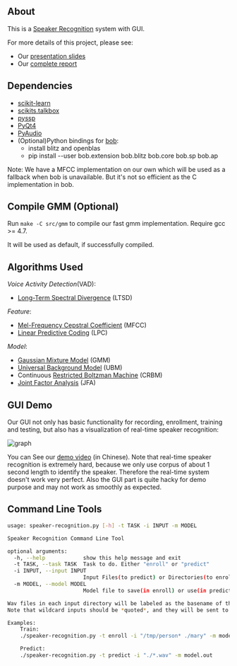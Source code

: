 ## About

This is a [Speaker Recognition](https://en.wikipedia.org/wiki/Speaker_recognition) system with GUI.

For more details of this project, please see:

+ Our [presentation slides](https://github.com/ppwwyyxx/speaker-recognition/raw/master/doc/Presentation.pdf)
+ Our [complete report](https://github.com/ppwwyyxx/speaker-recognition/raw/master/doc/Final-Report-Complete.pdf)

## Dependencies

+ [scikit-learn](http://scikit-learn.org/)
+ [scikits.talkbox](http://scikits.appspot.com/talkbox)
+ [pyssp](https://pypi.python.org/pypi/pyssp)
+ [PyQt4](http://sourceforge.net/projects/pyqt/)
+ [PyAudio](http://people.csail.mit.edu/hubert/pyaudio/)
+ (Optional)Python bindings for [bob](http://idiap.github.io/bob/):
	+ install blitz and openblas
	+ pip install --user bob.extension bob.blitz bob.core bob.sp bob.ap

Note: We have a MFCC implementation on our own
which will be used as a fallback when bob is unavailable.
But it's not so efficient as the C implementation in bob.

## Compile GMM (Optional)

Run `make -C src/gmm` to compile our fast gmm implementation. Require gcc >= 4.7.

It will be used as default, if successfully compiled.

## Algorithms Used

_Voice Activity Detection_(VAD):
+ [Long-Term Spectral Divergence](http://www.sciencedirect.com/science/article/pii/S0167639303001201) (LTSD)

_Feature_:
+ [Mel-Frequency Cepstral Coefficient](http://en.wikipedia.org/wiki/Mel-frequency_cepstrum) (MFCC)
+ [Linear Predictive Coding](http://en.wikipedia.org/wiki/Linear_predictive_coding) (LPC)

_Model_:
+ [Gaussian Mixture Model](http://en.wikipedia.org/wiki/Mixture_model#Gaussian_mixture_model) (GMM)
+ [Universal Background Model](http://www.sciencedirect.com/science/article/pii/S1051200499903615) (UBM)
+ Continuous [Restricted Boltzman Machine](https://en.wikipedia.org/wiki/Restricted_Boltzmann_machine) (CRBM)
+ [Joint Factor Analysis](http://speech.fit.vutbr.cz/software/joint-factor-analysis-matlab-demo) (JFA)

## GUI Demo

Our GUI not only has basic functionality for recording, enrollment, training and testing, but also has a visualization of real-time speaker recognition:

![graph](https://github.com/ppwwyyxx/speaker-recognition/raw/master/doc/Final-Report-Complete/img/gui-graph.png)

You can See our [demo video](https://github.com/ppwwyyxx/speaker-recognition/raw/master/demo.avi) (in Chinese).
Note that real-time speaker recognition is extremely hard, because we only use corpus of about 1 second length to identify the speaker.
Therefore the real-time system doesn't work very perfect. Also the GUI part is quite hacky for demo purpose and may
not work as smoothly as expected.

## Command Line Tools
```sh
usage: speaker-recognition.py [-h] -t TASK -i INPUT -m MODEL

Speaker Recognition Command Line Tool

optional arguments:
  -h, --help            show this help message and exit
  -t TASK, --task TASK  Task to do. Either "enroll" or "predict"
  -i INPUT, --input INPUT
                        Input Files(to predict) or Directories(to enroll)
  -m MODEL, --model MODEL
                        Model file to save(in enroll) or use(in predict)

Wav files in each input directory will be labeled as the basename of the directory.
Note that wildcard inputs should be *quoted*, and they will be sent to glob module.

Examples:
    Train:
    ./speaker-recognition.py -t enroll -i "/tmp/person* ./mary" -m model.out

    Predict:
    ./speaker-recognition.py -t predict -i "./*.wav" -m model.out
```
